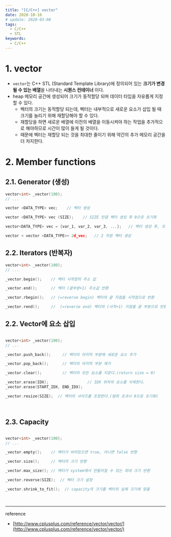 ```yaml
---
title: "[C/C++] vector"
date: 2020-10-16
# update: 2020-03-08
tags:
  - C/C++
  - STL
keywords:
  - C/C++
---
```


# 1. vector

- `vector`는 C++ STL (Standard Template Library)에 정의되어 있는 **크기가 변경될 수 있는 배열**을 나타내는 **시퀀스 컨테이너** 이다.
- heap 메모리 공간에 생성되어 크기가 동적할당 되며 데이터 타입을 자유롭게 지정할 수 있다.
    - 벡터의 크기는 동적할당 되는데, 벡터는 내부적으로 새로운 요소가 삽입 될 때 크기를 늘리기 위해 재할당해야 할 수 있다.
    - 재할당을 하면 새로운 배열에 이전의 배열을 이동시켜야 하는 작업을 추가적으로 해야하므로 시간이 많이 들게 될 것이다. 
    - 때문에 벡터는 재할당 되는 것을 최대한 줄이기 위해 약간의 추가 메모리 공간을 더 차지한다.




# 2. Member functions

## 2.1. Generator (생성)

```cpp
vector<int> _vector(100);
// ...

vector <DATA_TYPE> vec;    // 벡터 생성

vector <DATA_TYPE> vec (SIZE);    // SIZE 만큼 벡터 생성 후 0으로 초기화

vector<DATA_TYPE> vec = {var_1, var_2, var_3, ...};   // 벡터 생성 후, 오른 쪽 변수로 초기화

vector < vector <DATA_TYPE>> 2d_vec;   // 2 차원 벡터 생성

```



## 2.2. Iterators (반복자)

```cpp
vector<int> _vector(100);
// ...

_vector.begin();    // 벡터 시작점의 주소 값

_vector.end();      // 벡터 (끝부분+1) 주소값 반환

_vector.rbegin();   // (=reverse begin) 벡터의 끝 지점을 시작점으로 반환

_vector.rend();     //  (=reverse end) 벡터의 (시작+1) 지점을 끝 부분으로 반환

```



## 2.2. Vector에 요소 삽입

```cpp

vector<int> _vector(100);
// ...

_vector.push_back();     // 백터의 마지막 부분에 새로운 요소 추가 

_vector.pop_back();      // 백터의 마지막 부분 제거 

_vector.clear();         // 백터의 모든 요소를 지운다.(return size = 0)

_vector.erase(IDX);                 // IDX 위치의 요소를 삭제한다.
_vector.erase(START_IDX, END_IDX);

_vector.resize(SIZE);  // 백터의 사이즈를 조정한다.(범위 초과시 0으로 초기화) 
```

<br>


## 2.3. Capacity 

```cpp

vector<int> _vector(100);
// ...

_vector.empty();    // 벡터가 비어있으면 true, 아니면 false 반환

_vector.size();     // 벡터의 크기 반환

_vector.max_size(); // 벡터가 system에서 만들어질 수 있는 최대 크기 반환

_vector.reverse(SIZE);  // 벡터 크기 설정

_vector.shrink_to_fit();  // capacity의 크기를 벡터의 실제 크기에 맞춤

```

<br>

---

reference

- [http://www.cplusplus.com/reference/vector/vector/](http://www.cplusplus.com/reference/vector/vector/)